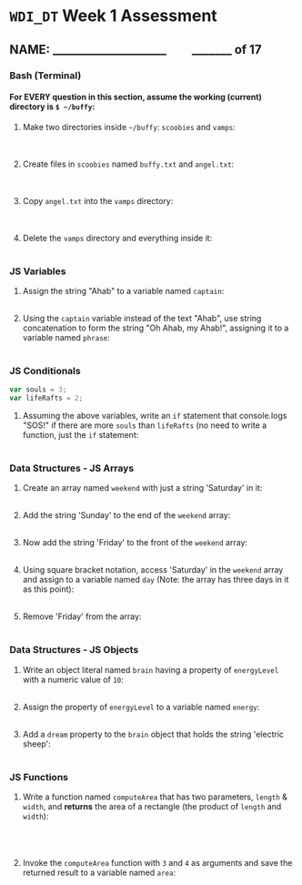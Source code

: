 # `WDI_DT` Week 1 Assessment
## NAME: ____________________ &nbsp; &nbsp; &nbsp; &nbsp; _______ of 17

### Bash (Terminal)

#### For EVERY question in this section, assume the working (current) directory is `$ ~/buffy`:

1. Make two directories inside `~/buffy`: `scoobies` and `vamps`:
<br><br><br>

2. Create files in `scoobies` named `buffy.txt` and `angel.txt`:
<br><br><br>

3. Copy `angel.txt` into the `vamps` directory:
<br><br><br>

4. Delete the `vamps` directory and everything inside it:
<br><br>

### JS Variables

1. Assign the string "Ahab" to a variable named `captain`:
<br><br>

2. Using the `captain` variable instead of the text "Ahab", use string concatenation to form the string "Oh Ahab, my Ahab!", assigning it to a variable named `phrase`:
<br><br>


### JS Conditionals
```js
var souls = 3;
var lifeRafts = 2;
```

1. Assuming the above variables, write an `if` statement that console.logs "SOS!" if there are more `souls` than `lifeRafts` (no need to write a function, just the `if` statement:
<br><br>


### Data Structures - JS Arrays

1. Create an array named `weekend` with just a string 'Saturday' in it:
<br><br>

2. Add the string 'Sunday' to the end of the `weekend` array:
<br><br>

3. Now add the string 'Friday' to the front of the `weekend` array:
<br><br>

4. Using square bracket notation, access 'Saturday' in the `weekend` array and assign to a variable named `day` (Note: the array has three days in it as this point):
<br><br>

5. Remove 'Friday' from the array:
<br><br>

### Data Structures - JS Objects

1. Write an object literal named `brain` having a property of `energyLevel` with a numeric value of `10`:
<br><br>

2. Assign the property of `energyLevel` to a variable named `energy`:
<br><br>

3. Add a `dream` property to the `brain` object that holds the string  'electric sheep':
<br><br>

### JS Functions

1. Write a function named `computeArea` that has two parameters, `length` & `width`, and **returns** the area of a rectangle (the product of `length` and `width`):
<br><br><br><br>

2. Invoke the `computeArea` function with `3` and `4` as arguments and save the returned result to a variable named `area`:
